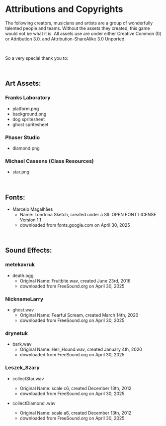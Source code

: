 # Attributions and Copyrights

The following creators, musicians and artists are a group of wonderfully talented people and teams. Without the assets they created, this game would not be what it is. All assets use are under either Creative Common (0) or Attribution 3.0. and Attribution-ShareAlike 3.0 Unported.

<br/>

So a very special thank you to:

<br/>

## Art Assets:
### Franks Laboratory
  * platform.png 
  * background.png
  * dog spritesheet
  * ghost spritesheet


### Phaser Studio
  * diamond.png


### Michael Cassens (Class Resources)
  * star.png

<br/>

## Fonts:
* Marcelo Magalhães
  * Name: Londrina Sketch, created under a SIL OPEN FONT LICENSE Version 1.1 
  * downloaded from fonts.google.com on April 30, 2025
 
 <br/>

## Sound Effects:

### metekavruk
* death.ogg
  * Original Name: Fruitbite.wav, created June 23rd, 2016
  * downloaded from FreeSound.org on April 30, 2025


### NicknameLarry
* ghost.wav
  * Original Name: Fearful Scream, created March 14th, 2020
  * downloaded from FreeSound.org on April 30, 2025


### drynetuk
* bark.wav
  * Original Name: Hell_Hound.wav, created January 4th, 2020
  * downloaded from FreeSound.org on April 30, 2025


### Leszek_Szary
* collectStar.wav
  * Original Name: scale c6, created December 13th, 2012
  * downloaded from FreeSound.org on April 30, 2025

* collectDiamond .wav
  * Original Name: scale a6, created December 13th, 2012
  * downloaded from FreeSound.org on April 30, 2025
